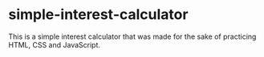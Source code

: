 # simple-interest-calculator
This is a simple interest calculator that was made for the sake of practicing HTML, CSS and JavaScript.
